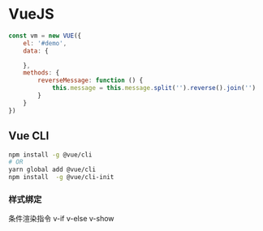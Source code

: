 # VueJS
<!-- @author DHJT 2019-01-22 -->

```js
const vm = new VUE({
    el: '#demo',
    data: {

    },
    methods: {
        reverseMessage: function () {
            this.message = this.message.split('').reverse().join('')
        }
    }
})
```
## Vue CLI
```sh
npm install -g @vue/cli
# OR
yarn global add @vue/cli
npm install  -g @vue/cli-init

````

### 样式绑定

条件渲染指令
v-if
v-else
v-show
